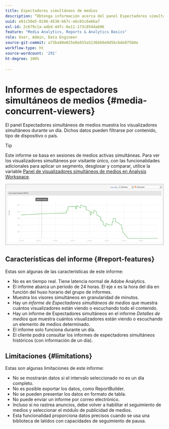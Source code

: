 ```yaml
---
title: Espectadores simultáneos de medios
description: “Obtenga información acerca del panel Espectadores simultáneos de medios que se utiliza para mostrar los espectadores simultáneos de un día. Los datos pueden filtrarse por contenido, tipo de dispositivo o país”.
uuid: e61c50e5-8196-4538-b67c-ebc01c6e6ba7
exl-id: 2c679c1a-a4bd-44fc-8e11-173c8544ab06
feature: "Media Analytics, Reports & Analytics Basics"
role: User, Admin, Data Engineer
source-git-commit: a73ba98e025e0a915a5136bb9e0d5bcbde875b0a
workflow-type: ht
source-wordcount: '291'
ht-degree: 100%

---
```


# Informes de espectadores simultáneos de medios {#media-concurrent-viewers}

El panel Espectadores simultáneos de medios muestra los visualizadores simultáneos durante un día. Dichos datos pueden filtrarse por contenido, tipo de dispositivo o país.

>[!TIP]
>
> Este informe se basa en sesiones de medios activas simultáneas.  Para ver los visualizadores simultáneos por visitante único, con las funcionalidades adicionales para aplicar un segmento, desglosar y comparar, utilice la variable [Panel de visualizadores simultáneos de medios en Analysis Workspace](https://experienceleague.adobe.com/docs/analytics/analyze/analysis-workspace/panels/media-concurrent-viewers.html?lang=es).

![](assets/video-concurrent-viewers.png)

## Características del informe {#report-features}

Estas son algunas de las características de este informe:

* No es en tiempo real. Tiene latencia normal de Adobe Analytics.
* El informe abarca un periodo de 24 horas. El eje x es la hora del día en función del huso horario del grupo de informes.
* Muestra los visores simultáneos en granularidad de minutos.
* Hay un *informe de Espectadores simultáneos de medios* que muestra cuántos visualizadores están viendo o escuchando todo el contenido.
* Hay un informe de Espectadores simultáneos en el informe *Detalles de medios* que muestra cuántos visualizadores están viendo o escuchando un elemento de medios determinado.
* El informe solo funciona durante un día.
* El cliente podrá consultar los informes de espectadores simultáneos históricos (con información de un día).

## Limitaciones {#limitations}

Estas son algunas limitaciones de este informe:

* No se mostrarán datos si el intervalo seleccionado no es un día completo.
* No es posible exportar los datos, como ReportBuilder.
* No se pueden presentar los datos en formato de tabla.
* No puede enviar un informe por correo electrónico.
* Incluso si no rastrea anuncios, debe volver a habilitar el seguimiento de medios y seleccionar el módulo de publicidad de medios.
* Esta funcionalidad proporciona datos precisos cuando se usa una biblioteca de latidos con capacidades de seguimiento de pausa.
